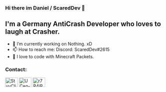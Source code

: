 ### Hi there im Daniel / ScaredDev 👋

## I'm a Germany AntiCrash Developer who loves to laugh at Crasher.
- 🔭 I’m currently working on Nothing. xD
- 📫 How to reach me: Discord: ScaredDev#2615
- :revolving_hearts: I love to code with Minecraft Packets.

<h3 align="left">Contact:</h3>
<p align="left">
<a href="https://twitter.com/ScaredDev" target="blank"><img align="center" src="https://cdn.jsdelivr.net/npm/simple-icons@3.0.1/icons/twitter.svg" alt="StyyClient" height="30" width="40" /></a>
<a href="https://www.youtube.com/channel/UCeg--yYH1wVF1Wf45oU_Djw"blank"><img align="center" src="https://cdn.jsdelivr.net/npm/simple-icons@3.0.1/icons/youtube.svg" alt="UCeg--yYH1wVF1Wf45oU_Djw " height="30" width="40" /></a>
<a href="https://discord.gg/5XjGVxFrbC" target="blank"><img align="center" src="https://cdn.jsdelivr.net/npm/simple-icons@3.0.1/icons/discord.svg" alt="r7R4jRT" height="30" width="40" /></a>
</p>
